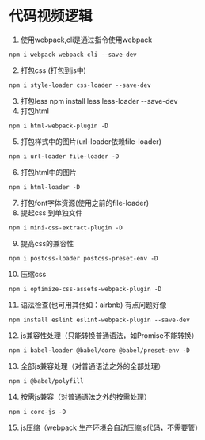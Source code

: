 # 代码视频逻辑
1. 使用webpack,cli是通过指令使用webpack
```
npm i webpack webpack-cli --save-dev
```
2. 打包css (打包到js中)
```
npm i style-loader css-loader --save-dev
```
3. 打包less 
npm install less less-loader --save-dev
4. 打包html
```
npm i html-webpack-plugin -D 
```
5. 打包样式中的图片(url-loader依赖file-loader)
```
npm i url-loader file-loader -D
```
6. 打包html中的图片
```
npm i html-loader -D 
```
7. 打包font字体资源(使用之前的file-loader)
8. 提起css 到单独文件
```
npm i mini-css-extract-plugin -D
```
9. 提高css的兼容性
```
npm i postcss-loader postcss-preset-env -D
```
10. 压缩css
```
npm i optimize-css-assets-webpack-plugin -D
```
11. 语法检查(也可用其他如：airbnb) 有点问题好像
```
npm install eslint eslint-webpack-plugin --save-dev
```
12. js兼容性处理（只能转换普通语法，如Promise不能转换）
```
npm i babel-loader @babel/core @babel/preset-env -D
```
13. 全部js兼容处理（对普通语法之外的全部处理）
```
npm i @babel/polyfill 
```
14. 按需js兼容（对普通语法之外的按需处理）
```
npm i core-js -D
```
15. js压缩（webpack 生产环境会自动压缩js代码，不需要管）